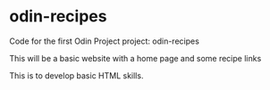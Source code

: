 # odin-recipes
Code for the first Odin Project project: odin-recipes

This will be a basic website with a home page and some recipe links

This is to develop basic HTML skills. 
